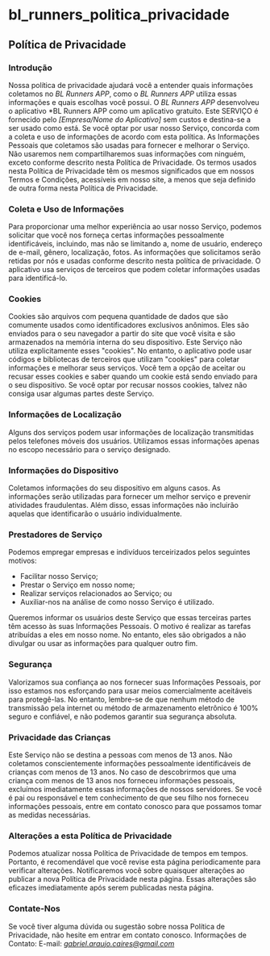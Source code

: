 # bl_runners_politica_privacidade

Política de Privacidade
-------------------------

### Introdução
Nossa política de privacidade ajudará você a entender quais informações coletamos no *BL Runners APP*, como o *BL Runners APP* utiliza essas informações e quais escolhas você possui. O *BL Runners APP* desenvolveu o aplicativo *BL Runners APP como um aplicativo gratuito. Este SERVIÇO é fornecido pelo *[Empresa/Nome do Aplicativo]* sem custos e destina-se a ser usado como está. Se você optar por usar nosso Serviço, concorda com a coleta e uso de informações de acordo com esta política. As Informações Pessoais que coletamos são usadas para fornecer e melhorar o Serviço. Não usaremos nem compartilharemos suas informações com ninguém, exceto conforme descrito nesta Política de Privacidade. Os termos usados nesta Política de Privacidade têm os mesmos significados que em nossos Termos e Condições, acessíveis em nosso site, a menos que seja definido de outra forma nesta Política de Privacidade.

### Coleta e Uso de Informações
Para proporcionar uma melhor experiência ao usar nosso Serviço, podemos solicitar que você nos forneça certas informações pessoalmente identificáveis, incluindo, mas não se limitando a, nome de usuário, endereço de e-mail, gênero, localização, fotos. As informações que solicitamos serão retidas por nós e usadas conforme descrito nesta política de privacidade. O aplicativo usa serviços de terceiros que podem coletar informações usadas para identificá-lo.

### Cookies
Cookies são arquivos com pequena quantidade de dados que são comumente usados como identificadores exclusivos anônimos. Eles são enviados para o seu navegador a partir do site que você visita e são armazenados na memória interna do seu dispositivo. Este Serviço não utiliza explicitamente esses "cookies". No entanto, o aplicativo pode usar códigos e bibliotecas de terceiros que utilizam "cookies" para coletar informações e melhorar seus serviços. Você tem a opção de aceitar ou recusar esses cookies e saber quando um cookie está sendo enviado para o seu dispositivo. Se você optar por recusar nossos cookies, talvez não consiga usar algumas partes deste Serviço.

### Informações de Localização
Alguns dos serviços podem usar informações de localização transmitidas pelos telefones móveis dos usuários. Utilizamos essas informações apenas no escopo necessário para o serviço designado.

### Informações do Dispositivo
Coletamos informações do seu dispositivo em alguns casos. As informações serão utilizadas para fornecer um melhor serviço e prevenir atividades fraudulentas. Além disso, essas informações não incluirão aquelas que identificarão o usuário individualmente.

### Prestadores de Serviço
Podemos empregar empresas e indivíduos terceirizados pelos seguintes motivos:
* Facilitar nosso Serviço;
* Prestar o Serviço em nosso nome;
* Realizar serviços relacionados ao Serviço; ou
* Auxiliar-nos na análise de como nosso Serviço é utilizado.

Queremos informar os usuários deste Serviço que essas terceiras partes têm acesso às suas Informações Pessoais. O motivo é realizar as tarefas atribuídas a eles em nosso nome. No entanto, eles são obrigados a não divulgar ou usar as informações para qualquer outro fim.

### Segurança
Valorizamos sua confiança ao nos fornecer suas Informações Pessoais, por isso estamos nos esforçando para usar meios comercialmente aceitáveis para protegê-las. No entanto, lembre-se de que nenhum método de transmissão pela internet ou método de armazenamento eletrônico é 100% seguro e confiável, e não podemos garantir sua segurança absoluta.

### Privacidade das Crianças
Este Serviço não se destina a pessoas com menos de 13 anos. Não coletamos conscientemente informações pessoalmente identificáveis de crianças com menos de 13 anos. No caso de descobrirmos que uma criança com menos de 13 anos nos forneceu informações pessoais, excluímos imediatamente essas informações de nossos servidores. Se você é pai ou responsável e tem conhecimento de que seu filho nos forneceu informações pessoais, entre em contato conosco para que possamos tomar as medidas necessárias.

### Alterações a esta Política de Privacidade
Podemos atualizar nossa Política de Privacidade de tempos em tempos. Portanto, é recomendável que você revise esta página periodicamente para verificar alterações. Notificaremos você sobre quaisquer alterações ao publicar a nova Política de Privacidade nesta página. Essas alterações são eficazes imediatamente após serem publicadas nesta página.

### Contate-Nos
Se você tiver alguma dúvida ou sugestão sobre nossa Política de Privacidade, não hesite em entrar em contato conosco.
Informações de Contato:
E-mail: *gabriel.araujo.caires@gmail.com*
